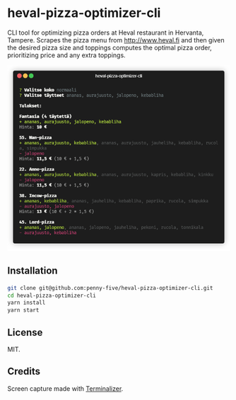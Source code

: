 # heval-pizza-optimizer-cli

CLI tool for optimizing pizza orders at Heval restaurant in Hervanta, Tampere. Scrapes the pizza menu from http://www.heval.fi and then given the desired pizza size and toppings computes the optimal pizza order, prioritizing price and any extra toppings.


![alt screen capture](github-image.png)

## Installation

```sh
git clone git@github.com:penny-five/heval-pizza-optimizer-cli.git
cd heval-pizza-optimizer-cli
yarn install
yarn start
```

## License

MIT.

## Credits

Screen capture made with [Terminalizer](https://github.com/faressoft/terminalizer).
